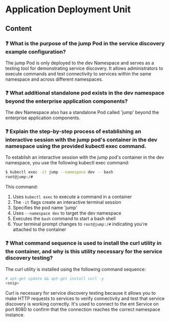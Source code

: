 # Application Deployment Unit

## Content

### ❓ What is the purpose of the jump Pod in the service discovery example configuration?
The jump Pod is only deployed to the dev Namespace and serves as a testing tool for demonstrating service discovery. It allows administrators to execute commands and test connectivity to services within the same namespace and across different namespaces.

### ❓ What additional standalone pod exists in the dev namespace beyond the enterprise application components?
The dev Namespace also has a standalone Pod called 'jump' beyond the enterprise application components.

### ❓ Explain the step-by-step process of establishing an interactive session with the jump pod's container in the dev namespace using the provided kubectl exec command.
To establish an interactive session with the jump pod's container in the dev namespace, you use the following kubectl exec command:

```bash
$ kubectl exec -it jump --namespace dev -- bash 
root@jump:/#
```

This command:
1. Uses `kubectl exec` to execute a command in a container
2. The `-it` flags create an interactive terminal session
3. Specifies the pod name 'jump'
4. Uses `--namespace dev` to target the dev namespace
5. Executes the `bash` command to start a bash shell
6. Your terminal prompt changes to `root@jump:/#` indicating you're attached to the container

### ❓ What command sequence is used to install the curl utility in the container, and why is this utility necessary for the service discovery testing?
The curl utility is installed using the following command sequence:

```bash
# apt-get update && apt-get install curl -y
<snip>
```

Curl is necessary for service discovery testing because it allows you to make HTTP requests to services to verify connectivity and test that service discovery is working correctly. It's used to connect to the ent Service on port 8080 to confirm that the connection reaches the correct namespace instance.


